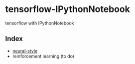 # tensorflow-IPythonNotebook

tensorflow with IPythonNotebook

## Index

* [neural-style](#neural-style)
* reinforcement learning (to do)

